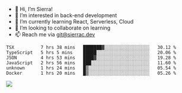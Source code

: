 - 👋 Hi, I’m Sierra!
- 👀 I’m interested in back-end development
- 🌱 I’m currently learning React, Serverless, Cloud
- 💞️ I’m looking to collaborate on learning
- 📫 Reach me via git@sierrac.dev

<!--START_SECTION:waka-->

```text
TSX          7 hrs 38 mins   ███████▓░░░░░░░░░░░░░░░░░   30.12 %
TypeScript   5 hrs 5 mins    █████░░░░░░░░░░░░░░░░░░░░   20.06 %
JSON         4 hrs 53 mins   ████▓░░░░░░░░░░░░░░░░░░░░   19.28 %
JavaScript   2 hrs 56 mins   ███░░░░░░░░░░░░░░░░░░░░░░   11.60 %
unknown      1 hrs 24 mins   █▒░░░░░░░░░░░░░░░░░░░░░░░   05.54 %
Docker       1 hrs 20 mins   █▒░░░░░░░░░░░░░░░░░░░░░░░   05.26 %
```

<!--END_SECTION:waka-->


![](https://hit.yhype.me/github/profile?user_id=7351311)
